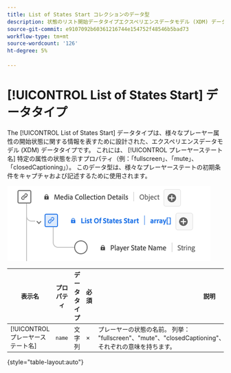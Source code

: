 ```yaml
---
title: List of States Start コレクションのデータ型
description: 状態のリスト開始データタイプエクスペリエンスデータモデル (XDM) データタイプについて説明します。
source-git-commit: e9107092b60361216744e154752f48546b5bad73
workflow-type: tm+mt
source-wordcount: '126'
ht-degree: 5%

---
```


# [!UICONTROL List of States Start] データタイプ

The [!UICONTROL List of States Start] データタイプは、様々なプレーヤー属性の開始状態に関する情報を表すために設計された、エクスペリエンスデータモデル (XDM) データタイプです。 これには、 [!UICONTROL プレーヤーステート名] 特定の属性の状態を示すプロパティ（例：「fullscreen」、「mute」、「closedCaptioning」）。 このデータ型は、様々なプレーヤーステートの初期条件をキャプチャおよび記述するために使用されます。

![の図 [!UICONTROL List of States Start] データタイプ。](../images/data-types/list-of-states-start-collection.png)

| 表示名 | プロパティ | データタイプ | 必須 | 説明 |
|--------------------------------|--------------|-----------|-----------|-------------------------------------------------|
| [!UICONTROL プレーヤーステート名] | `name` | 文字列 | × | プレーヤーの状態の名前。 列挙： &quot;fullscreen&quot;、&quot;mute&quot;、&quot;closedCaptioning&quot;、&quot;pictureInPicture&quot;、&quot;inFocus&quot;と、それぞれの意味を持ちます。 |

{style="table-layout:auto"}
